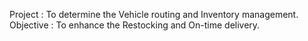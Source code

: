 Project : To determine the Vehicle routing and Inventory management.
Objective : To enhance the Restocking and On-time delivery.
